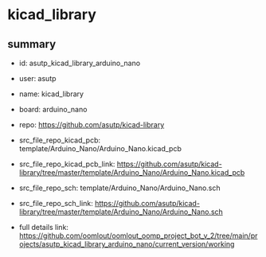 # kicad_library
 
## summary 
* id: asutp_kicad_library_arduino_nano
* user: asutp
* name: kicad_library
* board: arduino_nano
* repo: https://github.com/asutp/kicad-library
* src_file_repo_kicad_pcb: template/Arduino_Nano/Arduino_Nano.kicad_pcb
* src_file_repo_kicad_pcb_link: https://github.com/asutp/kicad-library/tree/master/template/Arduino_Nano/Arduino_Nano.kicad_pcb


* src_file_repo_sch: template/Arduino_Nano/Arduino_Nano.sch
* src_file_repo_sch_link: https://github.com/asutp/kicad-library/tree/master/template/Arduino_Nano/Arduino_Nano.sch
* full details link: https://github.com/oomlout/oomlout_oomp_project_bot_v_2/tree/main/projects/asutp_kicad_library_arduino_nano/current_version/working  






